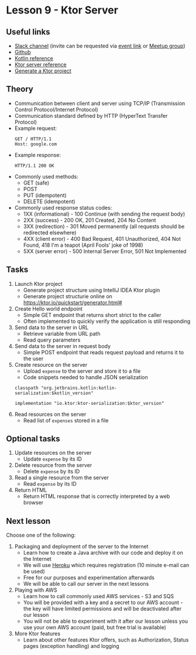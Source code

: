 # Lesson 9 - Ktor Server

## Useful links
* [Slack channel](https://appport-academy.slack.com/) (invite can be requested via [event link](https://appport.cz/event/appport-academy/) or [Meetup group](https://www.meetup.com/Prague-Mobile-Development-Meetup/events/269765161/))
* [Github](https://github.com/Concur-Kotlin-Academy/academy2020)
* [Kotlin reference](https://kotlinlang.org/docs/reference/)
* [Ktor server reference](https://ktor.io/servers/index.html)
* [Generate a Ktor project](https://ktor.io/quickstart/generator.html#)

## Theory

* Communication between client and server using TCP/IP (Transmission Control Protocol/Internet Protocol)
* Communication standard defined by HTTP (HyperText Transfer Protocol)
* Example request:
  ```
  GET / HTTP/1.1
  Host: google.com
  ```
* Example response:
  ```
  HTTP/1.1 200 OK
  ```
* Commonly used methods: 
  * GET (safe)
  * POST
  * PUT (idempotent)
  * DELETE (idempotent)
* Commonly used response status codes:
  * 1XX (informational) - 100 Continue (with sending the request body)
  * 2XX (success) - 200 OK, 201 Created, 204 No Content
  * 3XX (redirection) - 301 Moved permanently (all requests should be redirected elsewhere)
  * 4XX (client error) - 400 Bad Request, 401 Unauthorized, 404 Not Found, 418 I'm a teapot (April Fools' joke of 1998)
  * 5XX (server error) - 500 Internal Server Error, 501 Not Implemented
 
## Tasks
1. Launch Ktor project
   * Generate project structure using IntelliJ IDEA Ktor plugin
   * Generate project structurie online on https://ktor.io/quickstart/generator.html#
2. Create Hello world endpoint
   * Simple GET endpoint that returns short strict to the caller
   * Often implemented to quickly verify the application is still responding
3. Send data to the server in URL
   * Retrieve variable from URL path
   * Read query parameters
4. Send data to the server in request body
   * Simple POST endpoint that reads request payload and returns it to the user
5. Create resource on the server
   * Upload `expense` to the server and store it to a file
   * Code snippets needed to handle JSON serialization
   ```
   classpath "org.jetbrains.kotlin:kotlin-serialization:$kotlin_version"
   
   implementation "io.ktor:ktor-serialization:$ktor_version"
   ```
6. Read resources on the server
   * Read list of `expenses` stored in a file

## Optional tasks
1. Update resources on the server
   * Update `expense` by its ID 
2. Delete resource from the server
   * Delete `expense` by its ID
3. Read a single resource from the server
   * Read `expense` by its ID
4. Return HTML
   * Return HTML response that is correctly interpreted by a web browser

## Next lesson
Choose one of the following:

1. Packaging and deployment of the server to the Internet
   * Learn how to create a Java archive with our code and deploy it on the Internet
   * We will use [Heroku](https://www.heroku.com/) which requires registration (10 minute e-mail can be used)
   * Free for our purposes and experimentation afterwards
   * We will be able to call our server in the next lessons
2. Playing with AWS
   * Learn how to call commonly used AWS services - S3 and SQS
   * You will be provided with a key and a secret to our AWS account - the key will have limited permissions and will be deactivated after our lesson
   * You will not be able to experiment with it after our lesson unless you use your own AWS account (paid, but free trial is available)
3. More Ktor features
   * Learn about other features Ktor offers, such as Authorization, Status pages (exception handling) and logging 
